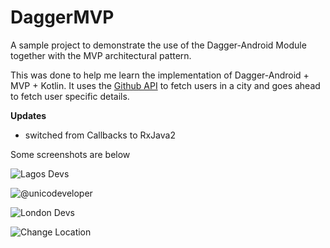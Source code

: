 # DaggerMVP
A sample project to demonstrate the use of the Dagger-Android Module together with the MVP architectural pattern.

This was done to help me learn the implementation of Dagger-Android + MVP + Kotlin. It uses the [Github API](https://api.github.com/search/users?q=location:lagos) to fetch users in a city and goes ahead to fetch user specific details.

**Updates**
- switched from Callbacks to RxJava2

Some screenshots are below

![](https://github.com/IkechukwuAKalu/DaggerMVP/blob/master/screenshots/device-2017-09-26-171101.png "Lagos Devs")

![](https://github.com/IkechukwuAKalu/DaggerMVP/blob/master/screenshots/device-2017-09-26-171213.png "@unicodeveloper")

![](https://github.com/IkechukwuAKalu/DaggerMVP/blob/master/screenshots/device-2017-09-26-171314.png "London Devs")

![](https://github.com/IkechukwuAKalu/DaggerMVP/blob/master/screenshots/device-2017-09-26-171356.png "Change Location")
